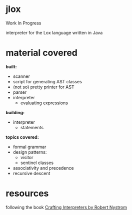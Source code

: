 # jlox
Work In Progress

interpreter for the Lox language written in Java

# material covered
__built:__
- scanner
- script for generating AST classes
- (not so) pretty printer for AST
- parser
- interpreter
    - evaluating expressions

__building:__
- interpreter
    - statements

__topics covered:__
- formal grammar
- design patterns:
    - visitor
    - sentinel classes
- associativity and precedence
- recursive descent

# resources
following the book <a href="https://craftinginterpreters.com/">Crafting Interpreters by Robert Nystrom</a>
